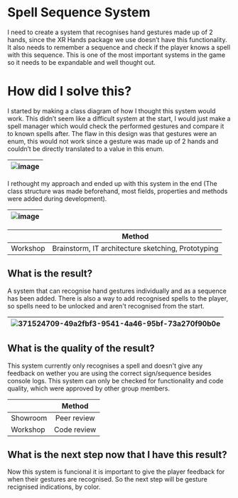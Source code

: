 # Spell Sequence System
I need to create a system that recognises hand gestures made up of 2 hands, since the XR Hands package we use doesn’t have this functionality. It also needs to remember a sequence and check if the player knows a spell with this sequence. This is one of the most important systems in the game so it needs to be expandable and well thought out.

# How did I solve this?
I started by making a class diagram of how I thought this system would work. This didn’t seem like a difficult system at the start, 
I would just make a spell manager which would check the performed gestures and compare it to known spells after. The flaw in this design 
was that gestures were an enum, this would not work since a gesture was made up of 2 hands and couldn’t be directly translated to a value in this enum. 

|![image](https://github.com/user-attachments/assets/ec0e7dc4-0178-4265-a539-d94e2a9944dd)|
|:-:|

I rethought my approach and ended up with this system in the end (The class structure was made beforehand, most fields, properties and methods were added during development).

|![image](https://github.com/user-attachments/assets/2cc54c92-10bb-4d25-b966-05baca42c887)|
|:-:|

|  |Method|
|:-|:----:|
|Workshop|Brainstorm, IT architecture sketching, Prototyping|

## What is the result?
A system that can recognise hand gestures individually and as a sequence has been added. There is also a way to add recognised spells to the player, so spells need to be unlocked and aren't recognised from the start.

|![371524709-49a2fbf3-9541-4a46-95bf-73a270f90b0e](https://github.com/user-attachments/assets/c785a10b-beec-4c46-b42f-5891aa49beb4)|
|-:|

## What is the quality of the result?
This system currently only recognises a spell and doesn't give any feedback on wether you are using the correct sign/sequence besides console logs. This system can only be checked for functionality and code quality, which were approved by other group members.

|  |Method|
|:-|:----:|
|Showroom|Peer review|
|Workshop|Code review|

## What is the next step now that I have this result?
Now this system is funcional it is important to give the player feedback for when their gestures are recognised. So the next step will be gesture recignised indications, by color.

